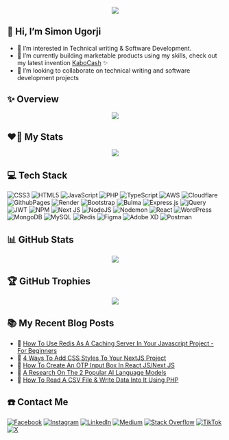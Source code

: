 
<div align="center">
 
[![](https://visitcount.itsvg.in/api?id=octagon-simon&label=Secret%20Admirers&color=5&icon=7&pretty=true)](https://visitcount.itsvg.in)

</div>

## 👋 Hi, I’m Simon Ugorji

- 👀 I’m interested in Technical writing & Software Development. 
- 🌱 I’m currently building marketable products using my skills, check out my latest invention [KaboCash](https://kabocash.com) ✨
- 💞️ I’m looking to collaborate on technical writing and software development projects 

## ✨ Overview
<div align="center">
 
 ![](https://github-readme-streak-stats.herokuapp.com/?user=octagon-simon&theme=radical&hide_border=false)

</div>

## ❤️‍🔥 My Stats
<div align="center">

 ![](https://github-readme-stats.vercel.app/api?username=octagon-simon&theme=radical&hide_border=false&include_all_commits=true&count_private=true)<br/>
 
</div>

## 💻 Tech Stack

![CSS3](https://img.shields.io/badge/css3-%231572B6.svg?style=for-the-badge&logo=css3&logoColor=white) ![HTML5](https://img.shields.io/badge/html5-%23E34F26.svg?style=for-the-badge&logo=html5&logoColor=white) ![JavaScript](https://img.shields.io/badge/javascript-%23323330.svg?style=for-the-badge&logo=javascript&logoColor=%23F7DF1E) ![PHP](https://img.shields.io/badge/php-%23777BB4.svg?style=for-the-badge&logo=php&logoColor=white) ![TypeScript](https://img.shields.io/badge/typescript-%23007ACC.svg?style=for-the-badge&logo=typescript&logoColor=white) ![AWS](https://img.shields.io/badge/AWS-%23FF9900.svg?style=for-the-badge&logo=amazon-aws&logoColor=white) ![Cloudflare](https://img.shields.io/badge/Cloudflare-F38020?style=for-the-badge&logo=Cloudflare&logoColor=white) ![GithubPages](https://img.shields.io/badge/github%20pages-121013?style=for-the-badge&logo=github&logoColor=white) ![Render](https://img.shields.io/badge/Render-%46E3B7.svg?style=for-the-badge&logo=render&logoColor=white) ![Bootstrap](https://img.shields.io/badge/bootstrap-%238511FA.svg?style=for-the-badge&logo=bootstrap&logoColor=white) ![Bulma](https://img.shields.io/badge/bulma-00D0B1?style=for-the-badge&logo=bulma&logoColor=white) ![Express.js](https://img.shields.io/badge/express.js-%23404d59.svg?style=for-the-badge&logo=express&logoColor=%2361DAFB) ![jQuery](https://img.shields.io/badge/jquery-%230769AD.svg?style=for-the-badge&logo=jquery&logoColor=white) ![JWT](https://img.shields.io/badge/JWT-black?style=for-the-badge&logo=JSON%20web%20tokens) ![NPM](https://img.shields.io/badge/NPM-%23CB3837.svg?style=for-the-badge&logo=npm&logoColor=white) ![Next JS](https://img.shields.io/badge/Next-black?style=for-the-badge&logo=next.js&logoColor=white) ![NodeJS](https://img.shields.io/badge/node.js-6DA55F?style=for-the-badge&logo=node.js&logoColor=white) ![Nodemon](https://img.shields.io/badge/NODEMON-%23323330.svg?style=for-the-badge&logo=nodemon&logoColor=%BBDEAD) ![React](https://img.shields.io/badge/react-%2320232a.svg?style=for-the-badge&logo=react&logoColor=%2361DAFB) ![WordPress](https://img.shields.io/badge/WordPress-%23117AC9.svg?style=for-the-badge&logo=WordPress&logoColor=white) ![MongoDB](https://img.shields.io/badge/MongoDB-%234ea94b.svg?style=for-the-badge&logo=mongodb&logoColor=white) ![MySQL](https://img.shields.io/badge/mysql-%2300000f.svg?style=for-the-badge&logo=mysql&logoColor=white) ![Redis](https://img.shields.io/badge/redis-%23DD0031.svg?style=for-the-badge&logo=redis&logoColor=white) ![Figma](https://img.shields.io/badge/figma-%23F24E1E.svg?style=for-the-badge&logo=figma&logoColor=white) ![Adobe XD](https://img.shields.io/badge/Adobe%20XD-470137?style=for-the-badge&logo=Adobe%20XD&logoColor=#FF61F6) ![Postman](https://img.shields.io/badge/Postman-FF6C37?style=for-the-badge&logo=postman&logoColor=white)

## 📊 GitHub Stats

<div align="center">

 ![](https://github-readme-stats.vercel.app/api/top-langs/?username=octagon-simon&theme=radical&hide_border=false&include_all_commits=true&count_private=true&layout=compact)

</div>

## 🏆 GitHub Trophies

<div align="center">
 
 ![](https://github-profile-trophy.vercel.app/?username=octagon-simon&theme=radical&no-frame=false&no-bg=false&margin-w=4)

</div>

## :books: My Recent Blog Posts
<!-- BLOGPOSTS:START -->
 - 🚀 [How To Use Redis As A Caching Server In Your Javascript Project - For Beginners](https://octagon.hashnode.dev/how-to-use-redis-as-a-caching-server-in-your-javascript-project-for-beginners)
 - 💫 [4 Ways To Add CSS Styles To Your NextJS Project](https://octagon.hashnode.dev/4-ways-to-add-css-styles-to-your-nextjs-project)
 - 💫 [How To Create An OTP Input Box In React JS/Next JS](https://octagon.hashnode.dev/how-to-create-an-otp-input-box-in-react-jsnext-js)
 - 🚀 [A Research On The 2 Popular AI Language Models](https://octagon.hashnode.dev/a-research-on-the-2-popular-ai-language-models)
 - 💫 [How To Read A CSV File &amp; Write Data Into It Using PHP](https://octagon.hashnode.dev/how-to-read-a-csv-file-write-data-into-it-using-php)<!-- BLOGPOSTS:END -->

## ☎️ Contact Me

[![Facebook](https://img.shields.io/badge/Facebook-%231877F2.svg?logo=Facebook&logoColor=white)](https://facebook.com/simon.ugorji.106) [![Instagram](https://img.shields.io/badge/Instagram-%23E4405F.svg?logo=Instagram&logoColor=white)](https://instagram.com/ugorji_simon) [![LinkedIn](https://img.shields.io/badge/LinkedIn-%230077B5.svg?logo=linkedin&logoColor=white)](https://linkedin.com/in/simon-ugorji-57a6a41a3) [![Medium](https://img.shields.io/badge/Medium-12100E?logo=medium&logoColor=white)](https://medium.com/@simon-ugorji) [![Stack Overflow](https://img.shields.io/badge/-Stackoverflow-FE7A16?logo=stack-overflow&logoColor=white)](https://stackoverflow.com/users/14604224) [![TikTok](https://img.shields.io/badge/TikTok-%23000000.svg?logo=TikTok&logoColor=white)](https://tiktok.com/@octagon.1) [![X](https://img.shields.io/badge/X-black.svg?logo=X&logoColor=white)](https://x.com/ugorji_simon) 
